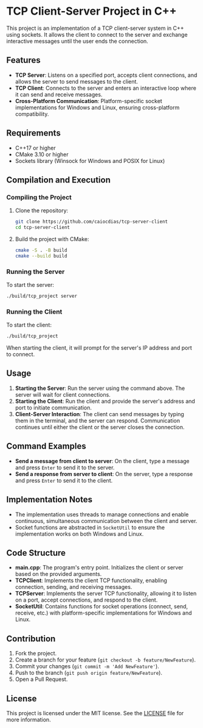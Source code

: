 
# TCP Client-Server Project in C++

This project is an implementation of a TCP client-server system in C++ using sockets. It allows the client to connect to the server and exchange interactive messages until the user ends the connection.

## Features

- **TCP Server**: Listens on a specified port, accepts client connections, and allows the server to send messages to the client.
- **TCP Client**: Connects to the server and enters an interactive loop where it can send and receive messages.
- **Cross-Platform Communication**: Platform-specific socket implementations for Windows and Linux, ensuring cross-platform compatibility.

## Requirements

- C++17 or higher
- CMake 3.10 or higher
- Sockets library (Winsock for Windows and POSIX for Linux)

## Compilation and Execution

### Compiling the Project

1. Clone the repository:
   ```bash
   git clone https://github.com/caiocdias/tcp-server-client
   cd tcp-server-client
   ```

2. Build the project with CMake:
   ```bash
   cmake -S . -B build
   cmake --build build
   ```

### Running the Server

To start the server:
```bash
./build/tcp_project server
```

### Running the Client

To start the client:
```bash
./build/tcp_project
```

When starting the client, it will prompt for the server's IP address and port to connect.

## Usage

1. **Starting the Server**: Run the server using the command above. The server will wait for client connections.
2. **Starting the Client**: Run the client and provide the server's address and port to initiate communication.
3. **Client-Server Interaction**: The client can send messages by typing them in the terminal, and the server can respond. Communication continues until either the client or the server closes the connection.

## Command Examples

- **Send a message from client to server**: On the client, type a message and press `Enter` to send it to the server.
- **Send a response from server to client**: On the server, type a response and press `Enter` to send it to the client.

## Implementation Notes

- The implementation uses threads to manage connections and enable continuous, simultaneous communication between the client and server.
- Socket functions are abstracted in `SocketUtil` to ensure the implementation works on both Windows and Linux.

## Code Structure

- **main.cpp**: The program's entry point. Initializes the client or server based on the provided arguments.
- **TCPClient**: Implements the client TCP functionality, enabling connection, sending, and receiving messages.
- **TCPServer**: Implements the server TCP functionality, allowing it to listen on a port, accept connections, and respond to the client.
- **SocketUtil**: Contains functions for socket operations (connect, send, receive, etc.) with platform-specific implementations for Windows and Linux.

## Contribution

1. Fork the project.
2. Create a branch for your feature (`git checkout -b feature/NewFeature`).
3. Commit your changes (`git commit -m 'Add NewFeature'`).
4. Push to the branch (`git push origin feature/NewFeature`).
5. Open a Pull Request.

## License

This project is licensed under the MIT license. See the [LICENSE](LICENSE) file for more information.
